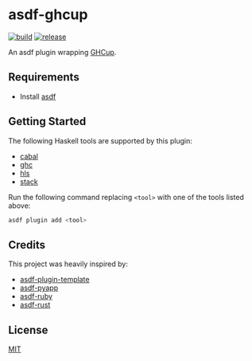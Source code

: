 # asdf-ghcup

[![build](https://github.com/sestrella/asdf-ghcup/actions/workflows/build.yml/badge.svg)](https://github.com/sestrella/asdf-ghcup/actions/workflows/build.yml)
[![release](https://github.com/sestrella/asdf-ghcup/actions/workflows/release.yml/badge.svg)](https://github.com/sestrella/asdf-ghcup/actions/workflows/release.yml)

An asdf plugin wrapping [GHCup](https://www.haskell.org/ghcup).

## Requirements

- Install [asdf](https://github.com/asdf-vm/asdf)

## Getting Started

The following Haskell tools are supported by this plugin:

- [cabal](https://www.haskell.org/cabal)
- [ghc](https://www.haskell.org/ghc)
- [hls](https://github.com/haskell/haskell-language-server)
- [stack](https://docs.haskellstack.org/en/stable/README)

Run the following command replacing `<tool>` with one of the tools listed
above:

```sh
asdf plugin add <tool>
```

## Credits

This project was heavily inspired by:

- [asdf-plugin-template](https://github.com/asdf-vm/asdf-plugin-template)
- [asdf-pyapp](https://github.com/amrox/asdf-pyapp)
- [asdf-ruby](https://github.com/asdf-vm/asdf-ruby)
- [asdf-rust](https://github.com/asdf-community/asdf-rust)

## License

[MIT](LICENSE)
